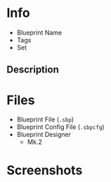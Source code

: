 # Info

* Blueprint Name
* Tags
* Set

## Description

# Files

* Blueprint File (`.sbp`)
* Blueprint Config File (`.sbpcfg`)
* Blueprint Designer
    * Mk.2

# Screenshots
